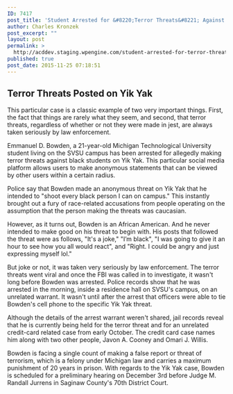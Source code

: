 ```yaml
---
ID: 7417
post_title: 'Student Arrested for &#8220;Terror Threats&#8221; Against SVSU Students'
author: Charles Kronzek
post_excerpt: ""
layout: post
permalink: >
  http://acddev.staging.wpengine.com/student-arrested-for-terror-threats-against-svsu-students.html
published: true
post_date: 2015-11-25 07:18:51
---
```

<h2><b>Terror Threats Posted on Yik Yak</b></h2>
This particular case is a classic example of two very important things. First, the fact that things are rarely what they seem, and second, that terror threats, regardless of whether or not they were made in jest, are always taken seriously by law enforcement.<!--more-->

<span style="font-weight: 400;">Emmanuel D. Bowden, a 21-year-old </span><span style="font-weight: 400;">Michigan Technological University student living on the SVSU campus has been arrested for allegedly making terror threats against black students on Yik Yak. This particular social media platform allows users to make anonymous statements that can be viewed by other users within a certain radius. </span>

<span style="font-weight: 400;">Police say that Bowden made an anonymous threat on Yik Yak that he intended to "shoot every black person I can on campus." This instantly brought out a fury of race-related accusations from people operating on the assumption that the person making the threats was caucasian.</span>

<span style="font-weight: 400;">However, as it turns out, Bowden is an African American. And he never intended to make good on his threat to begin with. His posts that followed the threat were as follows, "It's a joke," "I’m black", "I was going to give it an hour to see how you all would react", and "Right. I could be angry and just expressing myself lol."</span>

But joke or not, it was taken very seriously by law enforcement. The terror threats went viral and once the FBI was called in to investigate, it wasn't long before Bowden was arrested. Police records show that he was arrested in the morning, inside a residence hall on SVSU's campus, on an unrelated warrant. It wasn't until after the arrest that officers were able to tie Bowden's cell phone to the specific Yik Yak threat.

<span style="font-weight: 400;">Although the details of the arrest warrant weren't shared, jail records reveal that he is currently being held for the terror threat and for an unrelated credit-card related case from early October. The credit card case names him along with two other people, Javon A. Cooney and Omari J. Willis.</span>

<span style="font-weight: 400;">Bowden is facing a single coun</span><span style="font-weight: 400;">t of making a false report or threat of terrorism, which is a felony under Michigan law and carries a maximum punishment of 20 years in prison. With regards to the Yik Yak case, Bowden is scheduled for a preliminary hearing on December 3rd before </span><span style="font-weight: 400;">Judge M. Randall Jurrens in Saginaw County's 70th District Court.</span>